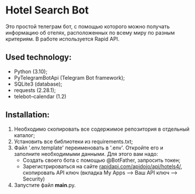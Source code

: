 # **Hotel Search Bot**


Это простой телеграм бот, с помощью которого можно получать информацию об отелях, расположенных по всему миру по разным критериям. В работе используется Rapid API.

## Used technology:

* Python (3.10);
* PyTelegramBotApi (Telegram Bot framework);
* SQLite3 (database);
* requests (2.28.1);
* telebot–calendar (1.2)


## Installation:

1. Необходимо скопировать все содержимое репозитория в отдельный каталог;
2. Установить все библиотеки из requirements.txt;
3. Файл '.env.template' переименовать в '.env'. Откройте его и заполните необходимыми данными. Для этого вам надо:
    * Создать своего бота с помощью @BotFather, запросить токен;
    * Зарегистрироваться на сайте [rapidapi.com/apidojo/api/hotels4/](), скопировать API ключ (вкладка My Apps —> Ваш API ключ —> Security)
4. Запустите файл **main**.py.

